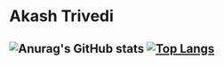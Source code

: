 # Akash Trivedi

<!-- ## People that took their time to view my Profile! ![Visitor Count](https://profile-counter.glitch.me/{Akash-Trivedi}/count.svg) -->

## ![Anurag's GitHub stats](https://github-readme-stats.vercel.app/api?username=akash-trivedi&show_icons=true) [![Top Langs](https://github-readme-stats.vercel.app/api/top-langs/?username=akash-trivedi&layout=compact)](https://github.com/anuraghazra/github-readme-stats)
